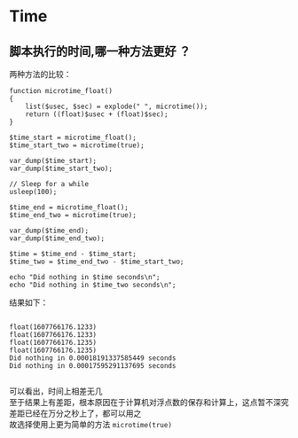 # Time

## 脚本执行的时间,哪一种方法更好 ？

两种方法的比较：

```
function microtime_float()
{
    list($usec, $sec) = explode(" ", microtime());
    return ((float)$usec + (float)$sec);
}

$time_start = microtime_float();
$time_start_two = microtime(true);

var_dump($time_start);
var_dump($time_start_two);

// Sleep for a while
usleep(100);

$time_end = microtime_float();
$time_end_two = microtime(true);

var_dump($time_end);
var_dump($time_end_two);

$time = $time_end - $time_start;
$time_two = $time_end_two - $time_start_two;

echo "Did nothing in $time seconds\n";
echo "Did nothing in $time_two seconds\n";

```

结果如下：

```

float(1607766176.1233)
float(1607766176.1233)
float(1607766176.1235)
float(1607766176.1235)
Did nothing in 0.00018191337585449 seconds
Did nothing in 0.00017595291137695 seconds


```


可以看出，时间上相差无几  
至于结果上有差距，根本原因在于计算机对浮点数的保存和计算上，这点暂不深究  
差距已经在万分之秒上了，都可以用之  
故选择使用上更为简单的方法  ```microtime(true)```

